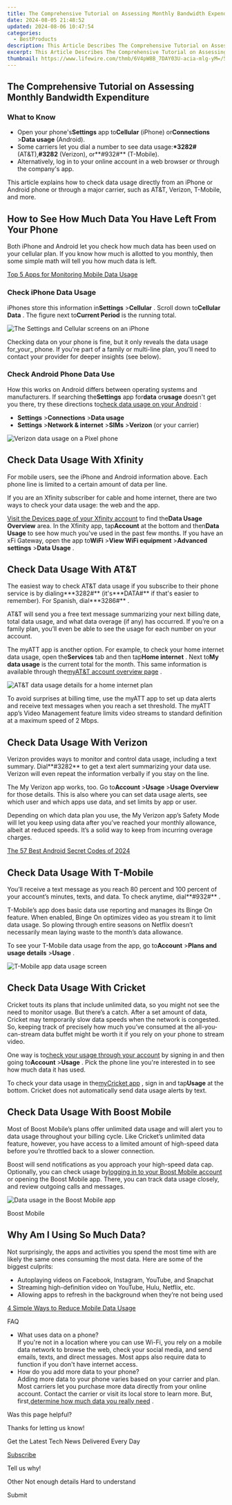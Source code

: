 ```yaml
---
title: The Comprehensive Tutorial on Assessing Monthly Bandwidth Expenditure
date: 2024-08-05 21:48:52
updated: 2024-08-06 10:47:54
categories:
  - BestProducts
description: This Article Describes The Comprehensive Tutorial on Assessing Monthly Bandwidth Expenditure
excerpt: This Article Describes The Comprehensive Tutorial on Assessing Monthly Bandwidth Expenditure
thumbnail: https://www.lifewire.com/thmb/6V4pW8B_7DAY03U-acia-mlg-yM=/540x405/filters:no_upscale():max_bytes(150000):strip_icc():format(webp)/how-to-check-your-data-usage-4589301-1-5c8c66e546e0fb000187a2bd.jpg
---
```


## The Comprehensive Tutorial on Assessing Monthly Bandwidth Expenditure
### What to Know

* Open your phone's**Settings** app to**Cellular** (iPhone) or**Connections** \>**Data usage** (Android).
* Some carriers let you dial a number to see data usage:**\*3282#** (AT&T),**#3282** (Verizon), or**#932#** (T-Mobile).
* Alternatively, log in to your online account in a web browser or through the company's app.

 This article explains how to check data usage directly from an iPhone or Android phone or through a major carrier, such as AT&T, Verizon, T-Mobile, and more.

## How to See How Much Data You Have Left From Your Phone

 Both iPhone and Android let you check how much data has been used on your cellular plan. If you know how much is allotted to you monthly, then some simple math will tell you how much data is left.

[Top 5 Apps for Monitoring Mobile Data Usage](https://www.lifewire.com/apps-for-monitoring-mobile-data-usage-817908)

### Check iPhone Data Usage

 iPhones store this information in**Settings** \>**Cellular** . Scroll down to**Cellular Data** . The figure next to**Current Period** is the running total.

![The Settings and Cellular screens on an iPhone](https://www.lifewire.com/thmb/bip6PRI62OjskANP3tA0k7ixKkE=/1500x0/filters:no_upscale():max_bytes(150000):strip_icc():format(webp)/iphone-data-usage-85ea85be579642a7b5f8f76f29c35ac6.png)

 Checking data on your phone is fine, but it only reveals the data usage for_your_ phone. If you're part of a family or multi-line plan, you'll need to contact your provider for deeper insights (see below).

### Check Android Phone Data Use

 How this works on Android differs between operating systems and manufacturers. If searching the**Settings** app for**data** or**usage** doesn't get you there, try these directions to[check data usage on your Android](https://www.lifewire.com/track-data-usage-on-your-android-121660) :

* **Settings** \>**Connections** \>**Data usage**
* **Settings** \>**Network & internet** \>**SIMs** \>**Verizon** (or your carrier)

![Verizon data usage on a Pixel phone](https://www.lifewire.com/thmb/JCNkIIbjVCgJZktw-sJNkG5lPS4=/1500x0/filters:no_upscale():max_bytes(150000):strip_icc():format(webp)/android-data-usage-86dcb392b29a4d6297e568d820de4d90.png)

## Check Data Usage With Xfinity

 For mobile users, see the iPhone and Android information above. Each phone line is limited to a certain amount of data per line.

 If you are an Xfinity subscriber for cable and home internet, there are two ways to check your data usage: the web and the app.

[Visit the Devices page of your Xfinity account](https://customer.xfinity.com/#/devices#usage) to find the**Data Usage Overview** area. In the Xfinity app, tap**Account** at the bottom and then**Data Usage** to see how much you've used in the past few months. If you have an xFi Gateway, open the app to**WiFi** \>**View WiFi equipment** \>**Advanced settings** \>**Data Usage** .

## Check Data Usage With AT&T

 The easiest way to check AT&T data usage if you subscribe to their phone service is by dialing**\*3282#** (it's**\*DATA#** if that's easier to remember). For Spanish, dial**\*3286#** .

 AT&T will send you a free text message summarizing your next billing date, total data usage, and what data overage (if any) has occurred. If you’re on a family plan, you’ll even be able to see the usage for each number on your account.

 The myATT app is another option. For example, to check your home internet data usage, open the**Services** tab and then tap**Home internet** . Next to**My data usage** is the current total for the month. This same information is available through the[myAT&T account overview page](https://m.att.com/myatt/native/deepLink.html?action=Overview&appInstall=N) .

![AT&T data usage details for a home internet plan](https://www.lifewire.com/thmb/7RmYEL_9VqG08UQ4Q9tN651jWcQ=/1500x0/filters:no_upscale():max_bytes(150000):strip_icc():format(webp)/att-home-internet-data-usage-983515821e3746a8b3cc9c079a9d40da.png)

 To avoid surprises at billing time, use the myATT app to set up data alerts and receive text messages when you reach a set threshold. The myATT app’s Video Management feature limits video streams to standard definition at a maximum speed of 2 Mbps.

## Check Data Usage With Verizon

 Verizon provides ways to monitor and control data usage, including a text summary. Dial**#3282** to get a text alert summarizing your data use. Verizon will even repeat the information verbally if you stay on the line.

 The My Verizon app works, too. Go to**Account** \>**Usage** \>**Usage Overview** for those details. This is also where you can set data usage alerts, see which user and which apps use data, and set limits by app or user.

 Depending on which data plan you use, the My Verizon app’s Safety Mode will let you keep using data after you’ve reached your monthly allowance, albeit at reduced speeds. It’s a solid way to keep from incurring overage charges.

[The 57 Best Android Secret Codes of 2024](https://www.lifewire.com/android-secret-codes-7100400)

## Check Data Usage With T-Mobile

 You’ll receive a text message as you reach 80 percent and 100 percent of your account’s minutes, texts, and data. To check anytime, dial**#932#** .

 T-Mobile’s app does basic data use reporting and manages its Binge On feature. When enabled, Binge On optimizes video as you stream it to limit data usage. So plowing through entire seasons on Netflix doesn’t necessarily mean laying waste to the month’s data allowance.

 To see your T-Mobile data usage from the app, go to**Account** \>**Plans and usage details** \>**Usage** .

![T-Mobile app data usage screen](https://www.lifewire.com/thmb/ZpqhDemmFT3FN4D3ay3wCDba5H0=/1500x0/filters:no_upscale():max_bytes(150000):strip_icc():format(webp)/003_how-to-check-your-data-usage-4589301-5ff0fede310e48d3aff8a1ecf4f7b432.jpg)

## Check Data Usage With Cricket

 Cricket touts its plans that include unlimited data, so you might not see the need to monitor usage. But there’s a catch. After a set amount of data, Cricket may temporarily slow data speeds when the network is congested. So, keeping track of precisely how much you’ve consumed at the all-you-can-stream data buffet might be worth it if you rely on your phone to stream video.

 One way is to[check your usage through your account](https://www.cricketwireless.com/myaccount.html) by signing in and then going to**Account** \>**Usage** . Pick the phone line you're interested in to see how much data it has used.

 To check your data usage in the[myCricket app](https://www.cricketwireless.com/support/apps-and-services/mycricket-app) , sign in and tap**Usage** at the bottom. Cricket does not automatically send data usage alerts by text.

## Check Data Usage With Boost Mobile

 Most of Boost Mobile’s plans offer unlimited data usage and will alert you to data usage throughout your billing cycle. Like Cricket’s unlimited data feature, however, you have access to a limited amount of high-speed data before you’re throttled back to a slower connection.

 Boost will send notifications as you approach your high-speed data cap. Optionally, you can check usage by[logging in to your Boost Mobile account](https://www.boostmobile.com/) or opening the Boost Mobile app. There, you can track data usage closely, and review outgoing calls and messages.

![Data usage in the Boost Mobile app](https://www.lifewire.com/thmb/JRb4J3vPikJKUO7cQG5aT-EveFw=/1500x0/filters:no_upscale():max_bytes(150000):strip_icc():format(webp)/boost-mobile-app-data-usage-4b110ad4a30548ff8d48eed2a192458f.png)

Boost Mobile

## Why Am I Using So Much Data?

 Not surprisingly, the apps and activities you spend the most time with are likely the same ones consuming the most data. Here are some of the biggest culprits:

* Autoplaying videos on Facebook, Instagram, YouTube, and Snapchat
* Streaming high-definition video on YouTube, Hulu, Netflix, etc.
* Allowing apps to refresh in the background when they’re not being used

[4 Simple Ways to Reduce Mobile Data Usage](https://www.lifewire.com/ways-to-reduce-mobile-data-usage-575295)

 FAQ

* What uses data on a phone?  
 If you're not in a location where you can use Wi-Fi, you rely on a mobile data network to browse the web, check your social media, and send emails, texts, and direct messages. Most apps also require data to function if you don't have internet access.
* How do you add more data to your phone?  
 Adding more data to your phone varies based on your carrier and plan. Most carriers let you purchase more data directly from your online account. Contact the carrier or visit its local store to learn more. But, first,[determine how much data you really need](https://www.lifewire.com/how-much-data-do-i-need-2378209) .

Was this page helpful?

Thanks for letting us know!

 Get the Latest Tech News Delivered Every Day

[Subscribe](https://www.lifewire.com/#)

Tell us why!

 Other  Not enough details  Hard to understand

 Submit

<ins class="adsbygoogle"
     style="display:block"
     data-ad-format="autorelaxed"
     data-ad-client="ca-pub-7571918770474297"
     data-ad-slot="1223367746"></ins>



<ins class="adsbygoogle"
     style="display:block"
     data-ad-client="ca-pub-7571918770474297"
     data-ad-slot="8358498916"
     data-ad-format="auto"
     data-full-width-responsive="true"></ins>

